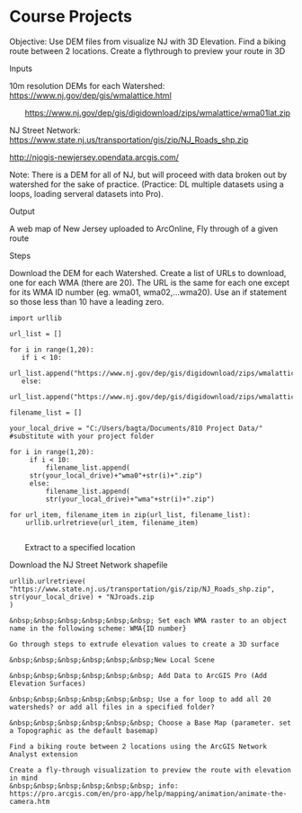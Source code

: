 # Course Projects

Objective: Use DEM files from visualize NJ with 3D Elevation. Find a biking route between 2 locations. Create a flythrough to preview your route in 3D

Inputs

10m resolution DEMs for each Watershed: https://www.nj.gov/dep/gis/wmalattice.html

&nbsp;&nbsp;&nbsp;&nbsp;&nbsp;&nbsp; https://www.nj.gov/dep/gis/digidownload/zips/wmalattice/wma01lat.zip 

NJ Street Network: https://www.state.nj.us/transportation/gis/zip/NJ_Roads_shp.zip

http://njogis-newjersey.opendata.arcgis.com/

Note: There is a DEM for all of NJ, but will proceed with data broken out by watershed for the sake of practice. (Practice: DL multiple datasets using a loops, loading serveral datasets into Pro). 



Output

A web map of New Jersey uploaded to ArcOnline, Fly through of a given route



Steps

Download the DEM for each Watershed. Create a list of URLs to download, one for each WMA (there are 20). The URL is the same for each one except for its WMA ID number (eg. wma01, wma02,...wma20). Use an if statement so those less than 10 have a leading zero.
```
import urllib

url_list = []

for i in range(1,20):
   if i < 10:
       url_list.append("https://www.nj.gov/dep/gis/digidownload/zips/wmalattice/wma0"+str(i)+"lat.zip")
   else:
       url_list.append("https://www.nj.gov/dep/gis/digidownload/zips/wmalattice/wma"+str(i)+"lat.zip")
       
filename_list = []

your_local_drive = "C:/Users/bagta/Documents/810 Project Data/" #substitute with your project folder

for i in range(1,20):
     if i < 10:
         filename_list.append(
	 str(your_local_drive)+"wma0"+str(i)+".zip")
     else:  
         filename_list.append(
         str(your_local_drive)+"wma"+str(i)+".zip")

for url_item, filename_item in zip(url_list, filename_list): 
    urllib.urlretrieve(url_item, filename_item)


```

&nbsp;&nbsp;&nbsp;&nbsp;&nbsp;&nbsp; Extract to a specified location 

Download the NJ Street Network shapefile

```
urllib.urlretrieve(
"https://www.state.nj.us/transportation/gis/zip/NJ_Roads_shp.zip", 
str(your_local_drive) + "NJroads.zip
)

&nbsp;&nbsp;&nbsp;&nbsp;&nbsp;&nbsp; Set each WMA raster to an object name in the following scheme: WMA{ID number}

Go through steps to extrude elevation values to create a 3D surface 

&nbsp;&nbsp;&nbsp;&nbsp;&nbsp;&nbsp;New Local Scene

&nbsp;&nbsp;&nbsp;&nbsp;&nbsp;&nbsp; Add Data to ArcGIS Pro (Add Elevation Surfaces)

&nbsp;&nbsp;&nbsp;&nbsp;&nbsp;&nbsp; Use a for loop to add all 20 watersheds? or add all files in a specified folder?

&nbsp;&nbsp;&nbsp;&nbsp;&nbsp;&nbsp; Choose a Base Map (parameter. set a Topographic as the default basemap)

Find a biking route between 2 locations using the ArcGIS Network Analyst extension

Create a fly-through visualization to preview the route with elevation in mind 
&nbsp;&nbsp;&nbsp;&nbsp;&nbsp;&nbsp; info: https://pro.arcgis.com/en/pro-app/help/mapping/animation/animate-the-camera.htm
	
	
